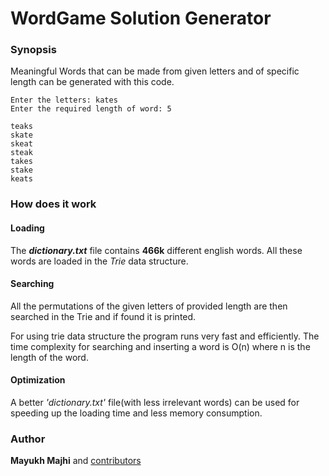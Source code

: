 # WordGame Solution Generator

### Synopsis

Meaningful Words that can be made from given letters and of specific length can be generated with this code.

```
Enter the letters: kates
Enter the required length of word: 5

teaks
skate
skeat
steak
takes
stake
keats
```

### How does it work
#### Loading
The **_dictionary.txt_** file contains **466k** different english words. All these words are loaded in the *Trie* data structure. 

#### Searching
All the permutations of the given letters of provided length are then searched in the Trie and if found it is printed.

For using trie data structure the program runs very fast and efficiently. The time complexity for searching and inserting a word is O(n) where n is the length of the word.

#### Optimization
A better _'dictionary.txt'_ file(with less irrelevant words) can be used for speeding up the loading time and less memory consumption.

### Author
**Mayukh Majhi** and [contributors](https://github.com/mmajhi/WordGame-Solution-Generator/network/members)
